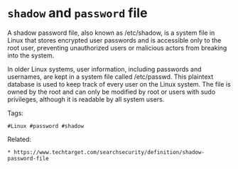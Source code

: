 # ```shadow``` and ```password``` file
A shadow password file, also known as /etc/shadow, is a system file in
Linux that stores encrypted user passwords and is accessible only to the
root user, preventing unauthorized users or malicious actors from
breaking into the system.

In older Linux systems, user information, including passwords and
usernames, are kept in a system file called /etc/passwd. This plaintext
database is used to keep track of every user on the Linux system. The
file is owned by the root and can only be modified by root or users with
sudo privileges, although it is readable by all system users.

Tags:
```
#Linux #password #shadow
```

Related:
```
* https://www.techtarget.com/searchsecurity/definition/shadow-password-file
```
